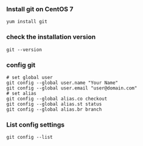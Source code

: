 ### Install git on CentOS 7 
```
yum install git
```
### check the installation version
```
git --version
```
### config git
```
# set global user
git config --global user.name "Your Name"
git config --global user.email "user@domain.com"
# set alias
git config --global alias.co checkout
git config --global alias.st status
git config --global alias.br branch
```
### List config settings
```
git config --list
```


